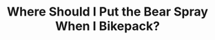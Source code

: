 ---
layout: community
category: community
title: "Where Should I Put the Bear Spray When I Bikepack?"
description: " Doing my first bike pack soon. I was wondering where others place their bear spray? I am used to having it very accessible when backpacking but not sure the best place when bike packing. "
isTopLevel: false
isSingleLevel: false
isArticle: false
datePublished: 2022-08-18 08:42:00 +0300
dateModified: 2022-08-18 08:42:00 +0300
published: false
---